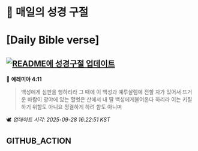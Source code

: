 # 🙏 매일의 성경 구절
# [Daily Bible verse]
## [![README에 성경구절 업데이트](https://github.com/DONGSUKA/first_test/actions/workflows/update-readme-bible.yml/badge.svg)](https://github.com/DONGSUKA/first_test/actions/workflows/update-readme-bible.yml)
<!-- START_BIBLE_VERSE -->
📖 **예레미야 4:11**
> 백성에게 심판을 행하리라 그 때에 이 백성과 예루살렘에 전할 자가 있어서 뜨거운 바람이 광야에 있는 헐벗은 산에서 내 딸 백성에게불어온다 하리라 이는 키질하기 위함도 아니요 정결하게 하려 함도 아니며

🕊️ _업데이트 시각: 2025-09-28 16:22:51 KST_
  <!-- END_BIBLE_VERSE -->
## GITHUB_ACTION
